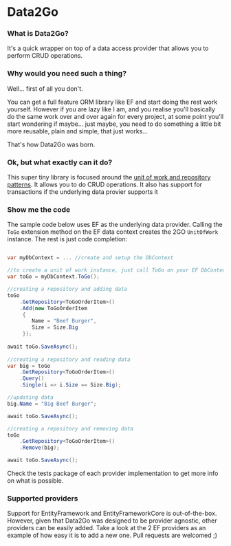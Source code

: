 # Data2Go

### What is Data2Go?

It's a quick wrapper on top of a data access provider that allows you to perform CRUD operations.

### Why would you need such a thing?

Well... first of all you don't. 

You can get a full feature ORM library like EF and start doing the rest work yourself. However if you are lazy like I am, and you realise you'll basically do the same work over and over again for every project, at some point you'll start wondering if maybe... just maybe, you need to do something a little bit more reusable, plain and simple, that just works...

That's how Data2Go was born.

### Ok, but what exactly can it do?

This super tiny library is focused around the [unit of work and repository patterns](https://docs.microsoft.com/en-us/aspnet/mvc/overview/older-versions/getting-started-with-ef-5-using-mvc-4/implementing-the-repository-and-unit-of-work-patterns-in-an-asp-net-mvc-application). It allows you to do CRUD operations. It also has support for transactions if the underlying data provier supports it

### Show me the code

The sample code below uses EF as the underlying data provider. Calling the `ToGo` extension method on the EF data context creates the 2GO `UnitOfWork` instance. The rest is just code completion:

```C#

var myDbContext = ... //create and setup the DbContext

//to create a unit of work instance, just call ToGo on your EF DbContext
var toGo = myDbContext.ToGo();

//creating a repository and adding data
toGo
    .GetRepository<ToGoOrderItem>()
    .Add(new ToGoOrderItem
     {
        Name = "Beef Burger",
        Size = Size.Big
     });
     
await toGo.SaveAsync();
     
//creating a repository and reading data     
var big = toGo
    .GetRepository<ToGoOrderItem>()
    .Query()
    .Single(i => i.Size == Size.Big);

//updating data
big.Name = "Big Beef Burger";

await toGo.SaveAsync();

//creating a repository and removing data
toGo
    .GetRepository<ToGoOrderItem>()
    .Remove(big);

await toGo.SaveAsync();

```

Check the tests package of each provider implementation to get more info on what is possible.

### Supported providers

Support for EntityFramework and EntityFrameworkCore is out-of-the-box. However, given that Data2Go was designed to be provider agnostic, other providers can be easily added. 
Take a look at the 2 EF providers as an example of how easy it is to add a new one. Pull requests are welcomed ;)
